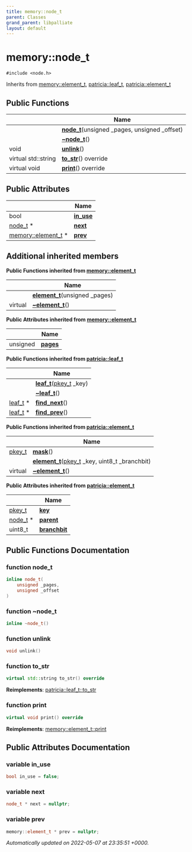 ```yaml
---
title: memory::node_t
parent: Classes
grand_parent: libpalliate
layout: default
---
```


# memory::node_t






`#include <node.h>`

Inherits from [memory::element_t](/libpalliate/generated/Classes/structmemory_1_1element__t), [patricia::leaf_t](/libpalliate/generated/Classes/structpatricia_1_1leaf__t), [patricia::element_t](/libpalliate/generated/Classes/structpatricia_1_1element__t)

## Public Functions

|                | Name           |
| -------------- | -------------- |
| | **[node_t](/libpalliate/generated/Classes/structmemory_1_1node__t#function-node-t)**(unsigned _pages, unsigned _offset) |
| | **[~node_t](/libpalliate/generated/Classes/structmemory_1_1node__t#function-~node-t)**() |
| void | **[unlink](/libpalliate/generated/Classes/structmemory_1_1node__t#function-unlink)**() |
| virtual std::string | **[to_str](/libpalliate/generated/Classes/structmemory_1_1node__t#function-to-str)**() override |
| virtual void | **[print](/libpalliate/generated/Classes/structmemory_1_1node__t#function-print)**() override |

## Public Attributes

|                | Name           |
| -------------- | -------------- |
| bool | **[in_use](/libpalliate/generated/Classes/structmemory_1_1node__t#variable-in-use)**  |
| [node_t](/libpalliate/generated/Classes/structmemory_1_1node__t) * | **[next](/libpalliate/generated/Classes/structmemory_1_1node__t#variable-next)**  |
| [memory::element_t](/libpalliate/generated/Classes/structmemory_1_1element__t) * | **[prev](/libpalliate/generated/Classes/structmemory_1_1node__t#variable-prev)**  |

## Additional inherited members

**Public Functions inherited from [memory::element_t](/libpalliate/generated/Classes/structmemory_1_1element__t)**

|                | Name           |
| -------------- | -------------- |
| | **[element_t](/libpalliate/generated/Classes/structmemory_1_1element__t#function-element-t)**(unsigned _pages) |
| virtual | **[~element_t](/libpalliate/generated/Classes/structmemory_1_1element__t#function-~element-t)**() |

**Public Attributes inherited from [memory::element_t](/libpalliate/generated/Classes/structmemory_1_1element__t)**

|                | Name           |
| -------------- | -------------- |
| unsigned | **[pages](/libpalliate/generated/Classes/structmemory_1_1element__t#variable-pages)**  |

**Public Functions inherited from [patricia::leaf_t](/libpalliate/generated/Classes/structpatricia_1_1leaf__t)**

|                | Name           |
| -------------- | -------------- |
| | **[leaf_t](/libpalliate/generated/Classes/structpatricia_1_1leaf__t#function-leaf-t)**([pkey_t](/libpalliate/generated/Files/patricia_8h#using-pkey-t) _key) |
| | **[~leaf_t](/libpalliate/generated/Classes/structpatricia_1_1leaf__t#function-~leaf-t)**() |
| [leaf_t](/libpalliate/generated/Classes/structpatricia_1_1leaf__t) * | **[find_next](/libpalliate/generated/Classes/structpatricia_1_1leaf__t#function-find-next)**() |
| [leaf_t](/libpalliate/generated/Classes/structpatricia_1_1leaf__t) * | **[find_prev](/libpalliate/generated/Classes/structpatricia_1_1leaf__t#function-find-prev)**() |

**Public Functions inherited from [patricia::element_t](/libpalliate/generated/Classes/structpatricia_1_1element__t)**

|                | Name           |
| -------------- | -------------- |
| [pkey_t](/libpalliate/generated/Files/patricia_8h#using-pkey-t) | **[mask](/libpalliate/generated/Classes/structpatricia_1_1element__t#function-mask)**() |
| | **[element_t](/libpalliate/generated/Classes/structpatricia_1_1element__t#function-element-t)**([pkey_t](/libpalliate/generated/Files/patricia_8h#using-pkey-t) _key, uint8_t _branchbit) |
| virtual | **[~element_t](/libpalliate/generated/Classes/structpatricia_1_1element__t#function-~element-t)**() |

**Public Attributes inherited from [patricia::element_t](/libpalliate/generated/Classes/structpatricia_1_1element__t)**

|                | Name           |
| -------------- | -------------- |
| [pkey_t](/libpalliate/generated/Files/patricia_8h#using-pkey-t) | **[key](/libpalliate/generated/Classes/structpatricia_1_1element__t#variable-key)**  |
| [node_t](/libpalliate/generated/Classes/structpatricia_1_1node__t) * | **[parent](/libpalliate/generated/Classes/structpatricia_1_1element__t#variable-parent)**  |
| uint8_t | **[branchbit](/libpalliate/generated/Classes/structpatricia_1_1element__t#variable-branchbit)**  |


## Public Functions Documentation

### function node_t

```cpp
inline node_t(
    unsigned _pages,
    unsigned _offset
)
```


### function ~node_t

```cpp
inline ~node_t()
```


### function unlink

```cpp
void unlink()
```


### function to_str

```cpp
virtual std::string to_str() override
```


**Reimplements**: [patricia::leaf_t::to_str](/libpalliate/generated/Classes/structpatricia_1_1leaf__t#function-to-str)


### function print

```cpp
virtual void print() override
```


**Reimplements**: [memory::element_t::print](/libpalliate/generated/Classes/structmemory_1_1element__t#function-print)


## Public Attributes Documentation

### variable in_use

```cpp
bool in_use = false;
```


### variable next

```cpp
node_t * next = nullptr;
```


### variable prev

```cpp
memory::element_t * prev = nullptr;
```



_Automatically updated on 2022-05-07 at 23:35:51 +0000._